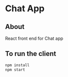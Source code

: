# Chat App

## About
<p>
React front end for Chat app
</p>

## To run the client

```bash
npm install
npm start 
```